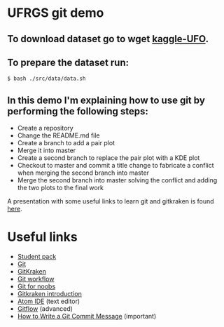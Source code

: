 
# UFRGS git demo

## To download dataset go to wget [kaggle-UFO](https://www.kaggle.com/NUFORC/ufo-sightings/downloads/ufo-sightings.zip).
## To prepare the dataset run:

```
$ bash ./src/data/data.sh
```

## In this demo I'm explaining how to use git by performing the following steps:

- Create a repository
- Change the README.md file
- Create a branch to add a pair plot
- Merge it into master
- Create a second branch to replace the pair plot with a KDE plot
- Checkout to master and commit a title change to fabricate a conflict when
  merging the second branch into master
- Merge the second branch into master solving the conflict and adding the
  two plots to the final work

A presentation with some useful links to learn git and gitkraken is found [here](https://docs.google.com/presentation/d/1YuXq5ZjjqBIlzg6dNkONkpDB44PKOIHDrYpfqssn5o8/present?token=AC4w5Vhb9-Vn1ev9euhKJDVM5F11cKPxEQ%3A1566047775306&includes_info_params=1&eisi=CPih5cr-ieQCFUVGyAodKYYC5g#slide=id.p9).

# Useful links

- [Student pack](https://education.github.com/pack "Student Pack")
- [Git](https://git-scm.com/ "Git")
- [GitKraken](https://www.gitkraken.com/)
- [Git workflow](https://www.youtube.com/watch?time_continue=5&v=3a2x1iJFJWc "GitKraken workflow")
- [Git for noobs](https://www.youtube.com/watch?v=_ALeswWzpBo "Git explained")
- [Gitkraken introduction](https://www.youtube.com/watch?v=ZKkMwTeAij4 "intro")
- [Atom IDE](https://atom.io/ "Atom") (text editor)
- [Gitflow](https://www.youtube.com/watch?v=eTOgjQ9o4vQ "Gitkraken Gitflow") (advanced)
- [How to Write a Git Commit Message](https://chris.beams.io/posts/git-commit/ "Commit naming") (important)
